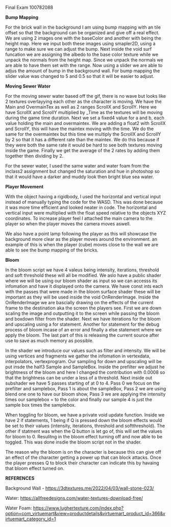Final Exam 100782088 

**Bump Mapping**

For the brick wall in the background I am using bump mapping with an tile offset so that the background can be organized and give off a real effect. We are using 2 images one with the baseColor and another with being the height map. Here we input both these images using smapler2D, using a range to make sure we can adjust the bump. Next inside the void surf funcation we are assigning the albedo to the base color texture while we unpack the normals from the height map. Since we unpack the normals we are able to have them set with the range. Now using a slider we are able to adjus the amount of bump in the background wall. For bump mapping the slider value was changed to 5 and 0.5 so that it will be easier to adjust.

**Moving Sewer Water**

For the moving sewer water based off the gif, there is no wave but looks like 2 textures overlayying each other as the character is moving. We have the Main and OvermainTex as well as 2 ranges ScrollX and ScrollY. Here we have ScrollX and ScrollY multiplied by _Time as the textures will be moving during the game time duration. Next we set a fixed4 value for a and b, each value holding the main and overmaintex. We are adding a float2 with ScrollX and ScrollY, this will have the maintex moving with the time. We do the same for the overmaintex but this time we multiply the ScrollX and ScrollY by 2 so that it has a different rate than the maintex. We do this because if they were both the same rate it would be hard to see both textures moving inside the game. Finally we get the average of the 2 rates by adding them together then dividing by 2.

For the sewer water, I used the same water and water foam from the inclass2 assignment but changed the saturation and hue in photoshop so that it would have a darker and muddy look then bright blue sea water.

**Player Movement**

With the object having a rigidbody, I used the horizontal and vertical input instead of manually typing the code for the WASD. This was done because it was more time efficient and looked neater in code. The horizontal and vertical input were multiplied with the float speed relative to the objects XYZ coordinates. To increase player feel I attached the main camera to the player so when the player moves the camera moves aswell.

We also have a point lamp following the player as this will showcase the background more clear as the player moves around the environment. an example of this is when the player (cube) moves close to the wall we are able to see the bump mapping of the bricks. 

**Bloom**

In the bloom script we have 4 valeus being intensity, iterations, threshold and soft threshold these will all be modified. We aslo have a public shader where we will be using our bloom shader as input so we can accesss its infomation and have it displayed onto the camera.
We have const ints each with the passes that were made in the bloom surface shader these will be important as they will be used inside the void OnRenderImage. Inside the OnRenderImage we are bascially drawing on the effects of the current frame to the destination aka the screen the players see. First we are down scaling the image and outputting it to the screen while passing the bloom and boxdown filter from the shader. Next we have iterations for the bloom and upscaling using a for statement. Another for statement for the debug process of bloom incase of an error and finally a else statement where we apply the bloom. The last part of this is releasing the current source after use to save as much memory as possible. 

In the shader we introduce our values such as filter and intensity. We will be using vertices and fragments we gather the infomation in vertexdata, interpolators, vertexprogram. Our sampling for down and upscaling will be put insde the half3 Sample and SampleBox. Inside the prefilter we adjust he brightness of the bloom and here I changed the contribution with 0.0008 so that the brightness can be under a less of a threshold. Next inside out subshader we have 5 passes starting of at 0 to 4. Pass 0 we focus on the prefilter and samplebox, Pass 1 is about the sampleBox, Pass 2 we are using blend one one to have our bloom show, Pass 3 we are applying the intensity times our samplebox = to the color and finally our sample 4 is just the sample box times the samplebox.

When toggling for bloom, we have a private void update function. Inside we have 2 if statements, 1 being if Q is pressed down the bloom effects would be set to their values (intensity, iterations, threshold and softthreshold). The other if statment was when the Q button is let go of, this will set the values for bloom to 0. Resulitng in the bloom effect turning off and now able to be toggled. This was done insdie the bloom script not in the shader. 

The reason why the bloom is on the character is because this can give off an effect of the character getting a power up that can block attacks. Once the player presses Q to block their character can indicate this by havaing that bloom effect turned on. 


**REFERENCES**

Background Wall - https://3dtextures.me/2022/04/03/wall-stone-023/

Water: https://allfreedesigns.com/water-textures-download-free/

Water Foam: https://www.lughertexture.com/index.php?option=com_virtuemart&view=productdetails&virtuemart_product_id=366&virtuemart_category_id=1



